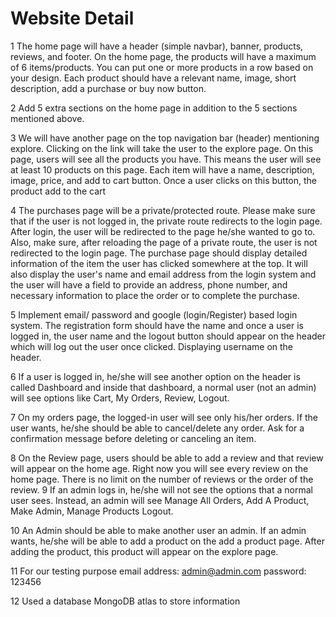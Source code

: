 # Website Detail

1 The home page will have a header (simple navbar), banner, products, reviews,
and footer. On the home page, the products will have a maximum of 6
items/products. You can put one or more products in a row based on your design.
Each product should have a relevant name, image, short description, add a
purchase or buy now button.

2 Add 5 extra sections on the home page in addition to the 5 sections mentioned
above.

3 We will have another page on the top navigation bar (header) mentioning
explore. Clicking on the link will take the user to the explore page. On this
page, users will see all the products you have. This means the user will see at
least 10 products on this page. Each item will have a name, description, image,
price, and add to cart button. Once a user clicks on this button, the product
add to the cart

4 The purchases page will be a private/protected route. Please make sure that if
the user is not logged in, the private route redirects to the login page. After
login, the user will be redirected to the page he/she wanted to go to. Also,
make sure, after reloading the page of a private route, the user is not
redirected to the login page. The purchase page should display detailed
information of the item the user has clicked somewhere at the top. It will also
display the user's name and email address from the login system and the user
will have a field to provide an address, phone number, and necessary information
to place the order or to complete the purchase.

5 Implement email/ password and google (login/Register) based login system. The
registration form should have the name and once a user is logged in, the user
name and the logout button should appear on the header which will log out the
user once clicked. Displaying username on the header.

6 If a user is logged in, he/she will see another option on the header is called
Dashboard and inside that dashboard, a normal user (not an admin) will see
options like Cart, My Orders, Review, Logout.

7 On my orders page, the logged-in user will see only his/her orders. If the
user wants, he/she should be able to cancel/delete any order. Ask for a
confirmation message before deleting or canceling an item.

8 On the Review page, users should be able to add a review and that review will
appear on the home age. Right now you will see every review on the home page.
There is no limit on the number of reviews or the order of the review. 9 If an
admin logs in, he/she will not see the options that a normal user sees. Instead,
an admin will see Manage All Orders, Add A Product, Make Admin, Manage Products
Logout.

10 An Admin should be able to make another user an admin. If an admin wants,
he/she will be able to add a product on the add a product page. After adding the
product, this product will appear on the explore page.

11 For our testing purpose email address: admin@admin.com password: 123456

12 Used a database MongoDB atlas to store information
